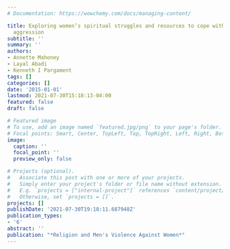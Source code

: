 ```yaml
---
# Documentation: https://wowchemy.com/docs/managing-content/

title: Exploring women’s spiritual struggles and resources to cope with intimate partner
  aggression
subtitle: ''
summary: ''
authors:
- Annette Mahoney
- Layal Abadi
- Kenneth I Pargament
tags: []
categories: []
date: '2015-01-01'
lastmod: 2021-07-30T15:18:13-04:00
featured: false
draft: false

# Featured image
# To use, add an image named `featured.jpg/png` to your page's folder.
# Focal points: Smart, Center, TopLeft, Top, TopRight, Left, Right, BottomLeft, Bottom, BottomRight.
image:
  caption: ''
  focal_point: ''
  preview_only: false

# Projects (optional).
#   Associate this post with one or more of your projects.
#   Simply enter your project's folder or file name without extension.
#   E.g. `projects = ["internal-project"]` references `content/project/deep-learning/index.md`.
#   Otherwise, set `projects = []`.
projects: []
publishDate: '2021-07-30T19:18:11.687948Z'
publication_types:
- '6'
abstract: ''
publication: "*Religion and Men's Violence Against Women*"
---
```

